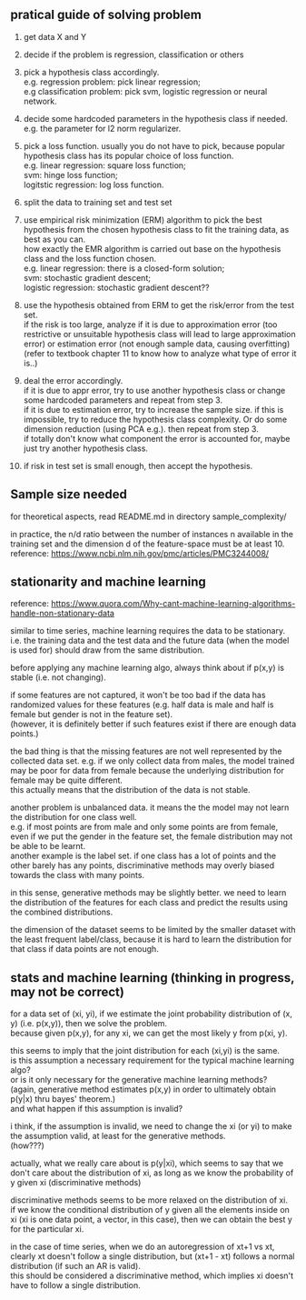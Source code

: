pratical guide of solving problem
------------------------------

1. get data X and Y

2. decide if the problem is regression, classification or others

3. pick a hypothesis class accordingly.  
	e.g. regression problem: pick linear regression;  
	e.g classification problem: pick svm, logistic regression or neural network.

4. decide some hardcoded parameters in the hypothesis class if needed.  
	e.g. the parameter for l2 norm regularizer.

5. pick a loss function. 
usually you do not have to pick, because popular hypothesis class has its popular choice of loss function.  
	e.g. linear regression: square loss function;  
		svm: hinge loss function;  
		logitstic regression: log loss function.

6. split the data to training set and test set

7. use empirical risk minimization (ERM) algorithm to pick the best hypothesis 
	from the chosen hypothesis class to fit the training data, as best as you can.  
	how exactly the EMR algorithm is carried out base on the hypothesis class and the loss function chosen.  
	e.g. linear regression: there is a closed-form solution;  
		svm: stochastic gradient descent;  
		logistic regression:  stochastic gradient descent??

8. use the hypothesis obtained from ERM to get the risk/error from the test set.  
	if the risk is too large, analyze if it is due to 
		approximation error (too restrictive or unsuitable hypothesis class will lead to large approximation error) 
		or estimation error (not enough sample data, causing overfitting)  
	(refer to textbook chapter 11 to know how to analyze what type of error it is..)

9. deal the error accordingly.  
	if it is due to appr error, try to use another hypothesis class or change some hardcoded parameters and repeat from step 3.  
	if it is due to estimation error, try to increase the sample size. if this is impossible, try to reduce the hypothesis class complexity. Or do some dimension reduction (using PCA e.g.). then repeat from step 3.  
	if totally don't know what component the error is accounted for, maybe just try another hypothesis class.

10. if risk in test set is small enough, then accept the hypothesis.


Sample size needed
------------------

for theoretical aspects, read README.md in directory sample_complexity/

in practice, the n/d ratio 
between the number of instances n available in the training set
and the dimension d of the feature-space 
must be at least 10.  
reference: https://www.ncbi.nlm.nih.gov/pmc/articles/PMC3244008/  

stationarity and machine learning
-----------------------------------------

reference: https://www.quora.com/Why-cant-machine-learning-algorithms-handle-non-stationary-data

similar to time series, machine learning requires the data to be stationary.
i.e. the training data and the test data and the future data (when the model is used for) should draw from the same distribution.

before applying any machine learning algo, always think about if p(x,y) is stable (i.e. not changing).

if some features are not captured, it won't be too bad if the data has randomized values for these features (e.g. half data is male and half is female but gender is not in the feature set).  
(however, it is definitely better if such features exist if there are enough data points.)

the bad thing is that the missing features are not well represented by the collected data set.
e.g. if we only collect data from males, the model trained may be poor for data from female because the underlying distribution for female may be quite different.  
this actually means that the distribution of the data is not stable.

another problem is unbalanced data.
it means the the model may not learn the distribution for one class well.  
e.g. if most points are from male and only some points are from female,
even if we put the gender in the feature set, the female distribution may not be able to be learnt.  
another example is the label set.
if one class has a lot of points and the other barely has any points,
discriminative methods may overly biased towards the class with many points.

in this sense, generative methods may be slightly better.
we need to learn the distribution of the features for each class
and predict the results using the combined distributions.

the dimension of the dataset seems to be limited by the smaller dataset with the least frequent label/class,
because it is hard to learn the distribution for that class if data points are not enough.


stats and machine learning (thinking in progress, may not be correct)
---------------------------------------

for a data set of (xi, yi),
if we estimate the joint probability distribution of (x, y) (i.e. p(x,y)),
then we solve the problem.  
because given p(x,y), for any xi, we can get the most likely y from p(xi, y).

this seems to imply that the joint distribution for each (xi,yi) is the same.  
is this assumption a necessary requirement for the typical machine learning algo?  
or is it only necessary for the generative machine learning methods?    
(again, generative method estimates p(x,y) in order to ultimately obtain p(y|x) thru bayes' theorem.)  
and what happen if this assumption is invalid?


i think, if the assumption is invalid, we need to change the xi (or yi) to make the assumption valid,
at least for the generative methods.  
(how???)


actually, what we really care about is p(y|xi),
which seems to say that we don't care about the distribution of xi,
as long as we know the probability of y given xi (discriminative methods)

discriminative methods seems to be more relaxed on the distribution of xi.  
if we know the conditional distribution of y given all the elements inside on xi (xi is one data point, a vector, in this case),
then we can obtain the best y for the particular xi.

in the case of time series, when we do an autoregression of xt+1 vs xt,
clearly xt doesn't follow a single distribution, 
but (xt+1 - xt) follows a normal distribution (if such an AR is valid).  
this should be considered a discriminative method,
which implies xi doesn't have to follow a single distribution.
